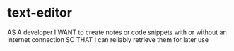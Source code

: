# text-editor

AS A developer
I WANT to create notes or code snippets with or without an internet connection
SO THAT I can reliably retrieve them for later use